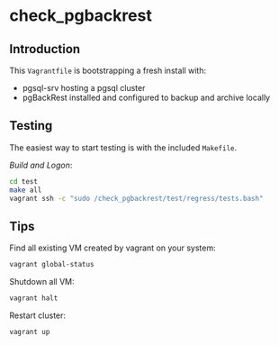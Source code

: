 # check_pgbackrest

## Introduction

This `Vagrantfile` is bootstrapping a fresh install with:
  * pgsql-srv hosting a pgsql cluster
  * pgBackRest installed and configured to backup and archive locally

## Testing

The easiest way to start testing is with the included `Makefile`.

_Build and Logon_:

```bash
cd test
make all
vagrant ssh -c "sudo /check_pgbackrest/test/regress/tests.bash"
```

## Tips

Find all existing VM created by vagrant on your system:

```bash
vagrant global-status
```

Shutdown all VM:

```bash
vagrant halt
```

Restart cluster:

```bash
vagrant up
```
